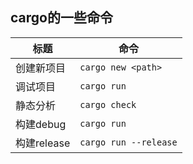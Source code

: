 ## cargo的一些命令
| 标题        | 命令                  |
| ----------- | --------------------- |
| 创建新项目  | `cargo new <path>`    |
| 调试项目    | `cargo run`           |
| 静态分析    | `cargo check`         |
| 构建debug   | `cargo run`           |
| 构建release | `cargo run --release` |
